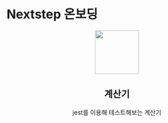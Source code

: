 <h1>Nextstep 온보딩</h1>

<p align="middle" >
  <img width="100px;" src="https://github.com/next-step/js-calculator/raw/main/src/images/calculator_icon.png"/>
</p>
<h2 align="middle">계산기</h2>
<p align="middle">jest를 이용해 테스트해보는 계산기</p>